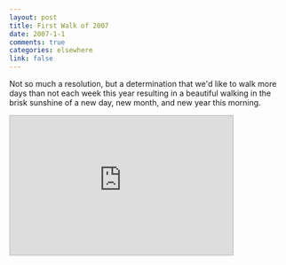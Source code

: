 ```yaml
--- 
layout: post
title: First Walk of 2007
date: 2007-1-1
comments: true
categories: elsewhere
link: false
---
```

Not so much a resolution, but a determination that we'd like to walk more days than not each week this year resulting in a beautiful walking in the brisk sunshine of a new day, new month, and new year this morning.

<iframe src="http://www.wayfaring.com/maps/export/28754" style="border: 2px solid #cccccc; width: 400px; height: 250px" frameborder="0" scrolling="no"></iframe>

